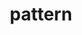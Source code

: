 ---
title: pattern
layout: collection
permalink: /pattern/
collection: pattern
entries_layout: grid
classes: wide
---